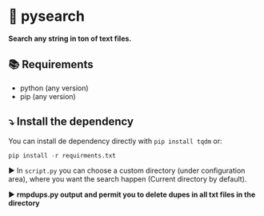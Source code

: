 # 🔎 pysearch

**Search any string in ton of text files.**

## 📚 Requirements

- python (any version)
- pip (any version)

## ⤵️ Install the dependency

You can install de dependency directly with `pip install tqdm` or:

```python
pip install -r requirments.txt
```

▶️ In `script.py` you can choose a custom directory (under configuration area), where you want the search happen (Current directory by default).

▶️ **rmpdups.py output and permit you to delete dupes in all txt files in the directory**
